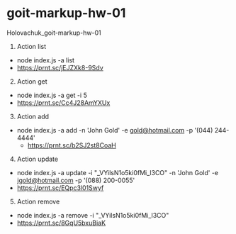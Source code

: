 # goit-markup-hw-01

Holovachuk_goit-markup-hw-01

1. Action list

- node index.js -a list
- https://prnt.sc/jEJZXk8-9Sdv

2. Action get

- node index.js -a get -i 5
- https://prnt.sc/Cc4J28AmYXUx

3. Action add

- node index.js -a add -n 'John Gold' -e gold@hotmail.com -p '(044) 244-4444'
  - https://prnt.sc/b2SJ2st8CoaH

4. Action update

- node index.js -a update -i "\_VYilsN1o5ki0fMi_l3CO" -n 'John Gold' -e jgold@hotmail.com -p '(088)
  200-0055'
- https://prnt.sc/EQpc3l01Swyf

5. Action remove

- node index.js -a remove -i "\_VYilsN1o5ki0fMi_l3CO"
- https://prnt.sc/8GqU5bxuBiaK
